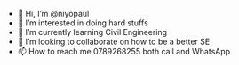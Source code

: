 - 👋 Hi, I’m @niyopaul
- 👀 I’m interested in doing hard stuffs
- 🌱 I’m currently learning Civil Engineering 
- 💞️ I’m looking to collaborate on how to be a better SE
- 📫 How to reach me 0789268255 both call and WhatsApp 

<!---
niyopaul/niyopaul is a ✨ special ✨ repository because its `README.md` (this file) appears on your GitHub profile.
You can click the Preview link to take a look at your changes.
--->
